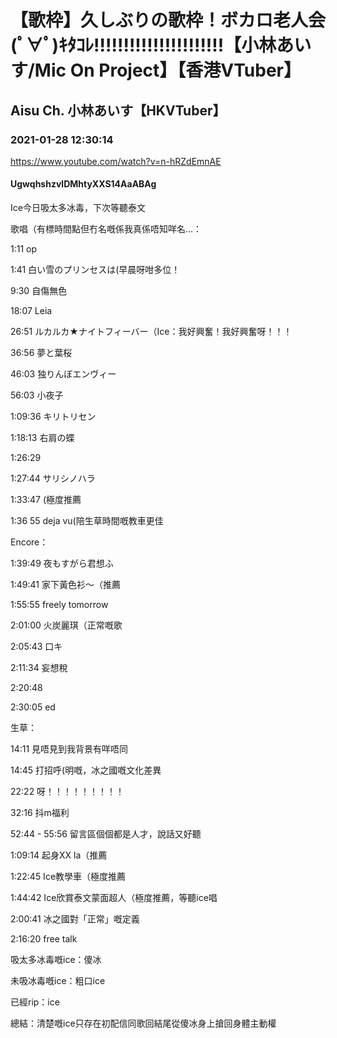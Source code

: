 # 【歌枠】久しぶりの歌枠！ボカロ老人会(ﾟ∀ﾟ)ｷﾀｺﾚ!!!!!!!!!!!!!!!!!!!!!!【小林あいす/Mic On Project】【香港VTuber】

## Aisu Ch. 小林あいす【HKVTuber】

### 2021-01-28 12:30:14

https://www.youtube.com/watch?v=n-hRZdEmnAE

#### UgwqhshzvlDMhtyXXS14AaABAg

Ice今日吸太多冰毒，下次等聽泰文

歌唱（有標時間點但冇名嘅係我真係唔知咩名…：

1:11 op

1:41 白い雪のプリンセスは(早晨呀咁多位！

9:30 自傷無色

18:07 Leia

26:51 ルカルカ★ナイトフィーバー（Ice：我好興奮！我好興奮呀！！！

36:56 夢と葉桜

46:03 独りんぼエンヴィー

56:03 小夜子

1:09:36 キリトリセン

1:18:13 右肩の蝶

1:26:29

1:27:44 サリシノハラ

1:33:47 (極度推薦

1:36 55 deja vu(陪生草時間嘅教車更佳

Encore：

1:39:49 夜もすがら君想ふ

1:49:41 家下黃色衫～（推薦

1:55:55 freely tomorrow

2:01:00 火炭麗琪（正常嘅歌

2:05:43 口キ

2:11:34 妄想稅

2:20:48 

2:30:05 ed

生草：

14:11 見唔見到我背景有咩唔同

14:45 打招呼(明嘅，冰之國嘅文化差異

22:22 呀！！！！！！！！！

32:16 抖m福利

52:44 - 55:56 留言區個個都是人才，說話又好聽

1:09:14 起身XX la（推薦

1:22:45 Ice教學車（極度推薦

1:44:42 Ice欣賞泰文蒙面超人（極度推薦，等聽ice唱

2:00:41 冰之國對「正常」嘅定義

2:16:20 free talk

吸太多冰毒嘅ice：傻冰

未吸冰毒嘅ice：粗口ice

已經rip：ice

總結：清楚嘅ice只存在初配信同歌回結尾從傻冰身上搶回身體主動權

